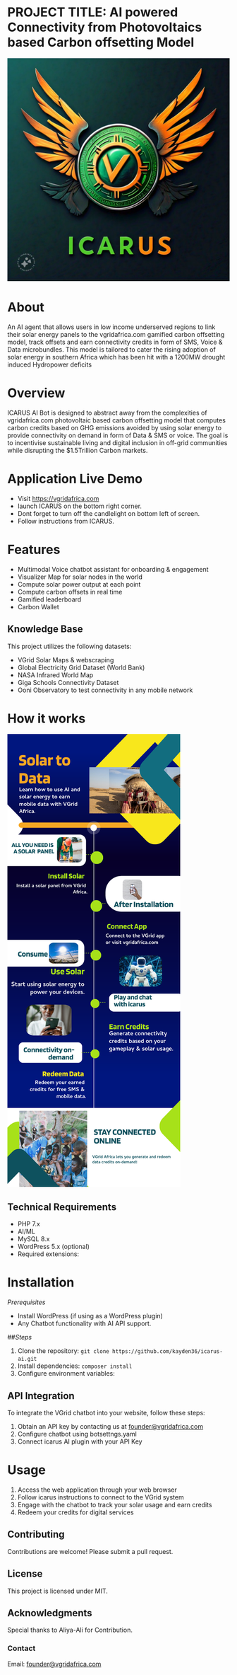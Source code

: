 # PROJECT TITLE: AI powered Connectivity from Photovoltaics based Carbon offsetting Model
![logo](Media/IMG-20240923-WA0003.jpg)

# About
An AI agent that allows users in low income underserved regions to link their solar energy panels to the vgridafrica.com gamified carbon offsetting model, track offsets and earn connectivity credits in form of SMS, Voice & Data microbundles. 
This model is tailored to cater the rising adoption of solar energy in southern Africa which has been hit with a 1200MW drought induced Hydropower deficits

# Overview
ICARUS AI Bot is designed to abstract away from the complexities of vgridafrica.com photovoltaic based carbon offsetting model that computes carbon credits based on GHG emissions avoided by using solar energy to provide connectivity on demand in form of Data & SMS or voice. 
The goal is to incentivise sustainable living and digital inclusion in off-grid communities while disrupting the $1.5Trillion Carbon markets.

# Application Live Demo 
- Visit https://vgridafrica.com
- launch ICARUS on the bottom right corner.
- Dont forget to turn off the candlelight on bottom left of screen.
- Follow instructions from ICARUS.

# Features
- Multimodal Voice chatbot assistant for onboarding & engagement
- Visualizer Map for solar nodes in the world 
- Compute solar power output at each point
- Compute carbon offsets in real time
- Gamified leaderboard
- Carbon Wallet

## Knowledge Base
This project utilizes the following datasets:
- VGrid Solar Maps & webscraping
- Global Electricity Grid Dataset (World Bank)
- NASA Infrared World Map
- Giga Schools Connectivity Dataset
- Ooni Observatory to test connectivity in any mobile network
  
# How it works
![how its works](Media/install-solarpa_1737677989.png)
## Technical Requirements
- PHP 7.x
- AI/ML 
- MySQL 8.x
- WordPress 5.x (optional)
- Required extensions:

# Installation
_Prerequisites_
- Install WordPress (if using as a WordPress plugin)
- Any Chatbot functionality with AI API support.

##_Steps_
1. Clone the repository: `git clone https://github.com/kayden36/icarus-ai.git`
2. Install dependencies: `composer install`
3. Configure environment variables: 

## API Integration
To integrate the VGrid chatbot into your website, follow these steps:

1. Obtain an API key by contacting us at founder@vgridafrica.com 
2. Configure chatbot using botsettngs.yaml
3. Connect icarus AI plugin with your API Key

# Usage
1.  Access the web application through your web browser
2. Follow icarus instructions to connect to the VGrid system
3. Engage with the chatbot to track your solar usage and earn credits
4. Redeem your credits for digital services

## Contributing
Contributions are welcome! Please submit a pull request.

## License
This project is licensed under MIT.

## Acknowledgments
Special thanks to Aliya-Ali for Contribution.

### Contact
Email: founder@vgridafrica.com 
